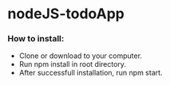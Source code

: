 <h1>nodeJS-todoApp</h1>
<h3>How to install:</h3>
<ul>
<li>Clone or download to your computer.</li>
<li>Run npm install in root directory.</li>
<li>After successfull installation, run npm start.</li>
</ul>
